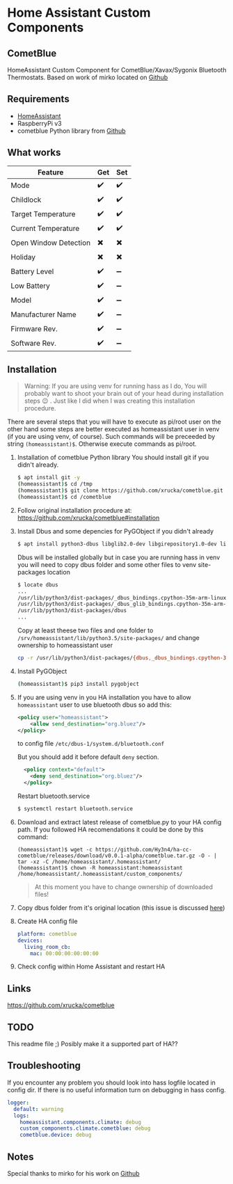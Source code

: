 # Home Assistant Custom Components

## CometBlue
HomeAssistant Custom Component for CometBlue/Xavax/Sygonix Bluetooth Thermostats.
Based on work of mirko located on [Github](https://github.com/mirko/home-assistant/blob/cometblue/homeassistant/components/climate/cometblue.py)

## Requirements
- [HomeAssistant](https://www.home-assistant.io)
- RaspberryPi v3
- cometblue Python library from [Github](https://github.com/xrucka/cometblue)

## What works

Feature | Get | Set
------- | ------- | ------
Mode | :heavy_check_mark: | :heavy_check_mark:
Childlock | :heavy_check_mark: | :heavy_check_mark:
Target Temperature | :heavy_check_mark: | :heavy_check_mark:
Current Temperature | :heavy_check_mark: | :heavy_check_mark:
Open Window Detection | :heavy_multiplication_x: | :heavy_multiplication_x:
Holiday | :heavy_multiplication_x: | :heavy_multiplication_x:
Battery Level | :heavy_check_mark: | :heavy_minus_sign:
Low Battery | :heavy_check_mark: | :heavy_minus_sign:
Model | :heavy_check_mark: | :heavy_minus_sign:
Manufacturer Name | :heavy_check_mark: | :heavy_minus_sign:
Firmware Rev. | :heavy_check_mark: | :heavy_minus_sign:
Software Rev. | :heavy_check_mark: | :heavy_minus_sign:

## Installation

> Warning: If you are using venv for running hass as I do, You will probably want to shoot your brain out of your head during installation steps :wink: . Just like I did when I was creating this installation procedure.

There are several steps that you will have to execute as pi/root user on the other hand some steps are better executed as homeassistant user in venv (if you are using venv, of course). Such commands will be preceeded by string `(homeassistant)$`. Otherwise execute commands as pi/root.

1. Installation of cometblue Python library
You should install git if you didn't already.
    ```sh
    $ apt install git -y
    (homeassistant)$ cd /tmp
    (homeassistant)$ git clone https://github.com/xrucka/cometblue.git
    (homeassistant)$ cd /cometblue
    ```
2. Follow original installation procedure at: https://github.com/xrucka/cometblue#installation

3. Install Dbus and some depencies for PyGObject if you didn't already

    ```sh
    $ apt install python3-dbus libglib2.0-dev libgirepository1.0-dev libcairo2-dev
    ```
    Dbus will be installed globally but in case you are running hass in venv you will need to copy dbus folder and some other files to venv site-packages location
    ```sh
    $ locate dbus
    ...
    /usr/lib/python3/dist-packages/_dbus_bindings.cpython-35m-arm-linux-gnueabihf.so
    /usr/lib/python3/dist-packages/_dbus_glib_bindings.cpython-35m-arm-linux-gnueabihf.so
    /usr/lib/python3/dist-packages/dbus
    ...
    ```
    Copy at least theese two files and one folder to 
    `/srv/homeassistant/lib/python3.5/site-packages/` and change ownership to homeassistant user
    
    ```sh
    cp -r /usr/lib/python3/dist-packages/{dbus,_dbus_bindings.cpython-35m-arm-linux-gnueabihf.so,_dbus_glib_bindings.cpython-35m-arm-linux-gnueabihf.so} /srv/homeassistant/lib/python3.5/site-packages/
    ```
4. Install PyGObject
   ```sh
   (homeassistant)$ pip3 install pygobject
   ```

5. If you are using venv in you HA installation you have to allow `homeassistant` user to use bluetooth dbus
so add this:
    ```xml
    <policy user="homeassistant">
        <allow send_destination="org.bluez"/>
    </policy>
    ```
    to config file `/etc/dbus-1/system.d/bluetooth.conf`

    But you should add it before default `deny` section.
    ```xml
      <policy context="default">
        <deny send_destination="org.bluez"/>
      </policy>
    ```

    Restart bluetooth.service

    ```sh
    $ systemctl restart bluetooth.service
    ```

6. Download and extract latest release of cometblue.py to your HA config path.
If you followed HA recomendations it could be done by this command:
   ```console
   (homeassistant)$ wget -c https://github.com/Hy3n4/ha-cc-cometblue/releases/download/v0.0.1-alpha/cometblue.tar.gz -O - | tar -xz -C /home/homeassistant/.homeassistant/
   (homeassistant)$ chown -R homeassistant:homeassistant /home/homeassistant/.homeassistant/custom_components/
   ```
   > At this moment you have to change ownership of downloaded files!

7. Copy dbus folder from it's original location (this issue is discussed [here](https://github.com/getsenic/gatt-python/issues/31))

8. Create HA config file

   ```yaml
   platform: cometblue
   devices:
     living_room_cb:
       mac: 00:00:00:00:00:00
   ```

9. Check config within Home Assistant and restart HA

## Links
https://github.com/xrucka/cometblue


## TODO
This readme file ;)
Posibly make it a supported part of HA??

## Troubleshooting
If you encounter any problem you should look into hass logfile located in config dir.
If there is no useful information turn on debugging in hass config.

```yaml
logger:
  default: warning
  logs:
    homeassistant.components.climate: debug
    custom_components.climate.cometblue: debug
    cometblue.device: debug
```

## Notes
Special thanks to mirko for his work on [Github]()